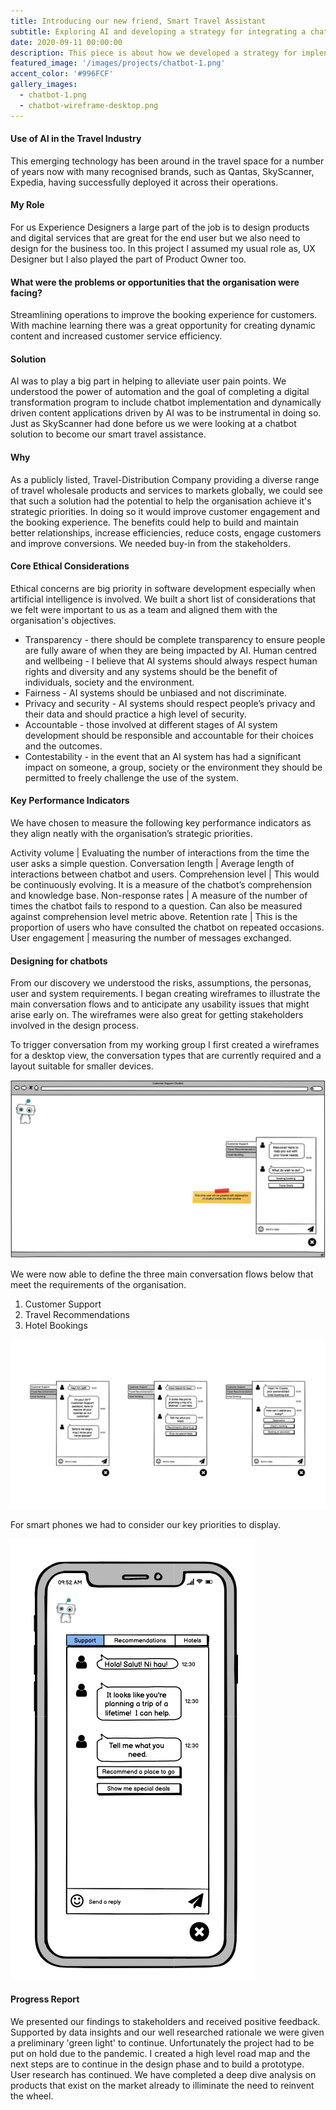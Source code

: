 ```yaml
---
title: Introducing our new friend, Smart Travel Assistant
subtitle: Exploring AI and developing a strategy for integrating a chatbot solution
date: 2020-09-11 00:00:00
description: This piece is about how we developed a strategy for implenting an AI/ML solution to solve the organisation's customer satisfaction problem.
featured_image: '/images/projects/chatbot-1.png'
accent_color: '#996FCF'
gallery_images:
  - chatbot-1.png
  - chatbot-wireframe-desktop.png
---
```


#### Use of AI in the Travel Industry

This emerging technology has been around in the travel space for a number of years now with many recognised brands, such as Qantas, SkyScanner, Expedia, having successfully deployed it across their operations.

#### My Role

For us Experience Designers a large part of the job is to design products and digital services that are great for the end user but we also need to design for the business too.  In this project I assumed my usual role as, UX Designer but I also played the part of Product Owner too.

#### What were the problems or opportunities that the organisation were facing?
Streamlining operations to improve the booking experience for customers.  With machine learning there was a great opportunity for creating dynamic content and increased customer service efficiency.

#### Solution
AI was to play a big part in helping to alleviate user pain points. We understood the power of automation and the goal of completing a digital transformation program to include chatbot implementation and dynamically driven content applications driven by AI was to be instrumental in doing so.  Just as SkyScanner had done before us we were looking at a chatbot solution to become our smart travel assistance. 

#### Why
As a publicly listed, Travel-Distribution Company providing a diverse range of travel wholesale products and services to markets globally, we could see that such a solution had the potential to help the organisation achieve it's strategic priorities.  In doing so it would improve customer engagement and the booking experience.  The benefits could help to build and maintain better relationships, increase efficiencies, reduce costs, engage customers and improve conversions.  We needed buy-in from the stakeholders.

#### Core Ethical Considerations
Ethical concerns are big priority in software development especially when artificial intelligence is involved.  We built a short list of considerations that we felt were important to us as a team and aligned them with the organisation's objectives.

* Transparency - there should be complete transparency to ensure people are fully aware of when they are being impacted by AI.
Human centred and wellbeing - I believe that AI systems should always respect human rights and diversity and any systems should be the benefit of individuals, society and the environment.
* Fairness - AI systems should be unbiased and not discriminate.
* Privacy and security - AI systems should respect people’s privacy and their data and should
practice a high level of security.
* Accountable - those involved at different stages of AI system development should be responsible and accountable for their choices and the outcomes.
* Contestability - in the event that an AI system has had a significant impact on someone, a group, society or the environment they should be permitted to freely challenge the use of the system.

#### Key Performance Indicators
We have chosen to measure the following key performance indicators as they align neatly with the organisation’s strategic priorities.

Activity volume | Evaluating the number of interactions from the time the user asks a simple question. 
Conversation length | Average length of interactions between chatbot and users.
Comprehension level | This would be continuously evolving. It is a measure of the chatbot’s comprehension and knowledge base.
Non-response rates | A measure of the number of times the chatbot fails to respond to a question. Can also be measured against comprehension level metric above.
Retention rate | This is the proportion of users who have consulted the chatbot on repeated occasions.
User engagement | measuring the number of messages exchanged.

#### Designing for chatbots 
From our discovery we understood the risks, assumptions, the personas, user and system requirements.  I began creating wireframes to illustrate the main conversation flows and to anticipate any usability issues that might arise early on.  The wireframes were also great for getting stakeholders involved in the design process.

To trigger conversation from my working group I first created a wireframes for a desktop view, the conversation types that are currently required and a layout suitable for smaller devices.

![Travel assistant desktop resolution](../images/projects/chatbot-wireframe-desktop.png)

We were now able to define the three main conversation flows below that meet the requirements of the organisation.  

1. Customer Support
2. Travel Recommendations 
3. Hotel Bookings

![Chatbot conversation types](../images/projects/chatbot-wireframe-conversation-types.png)

For smart phones we had to consider our key priorities to display.

![Chatbot mobile](../images/projects/chatbot-wireframe-mobile.png)

#### Progress Report
We presented our findings to stakeholders and received positive feedback.  Supported by data insights and our well researched rationale we were given a preliminary 'green light' to continue.  Unfortunately the project had to be put on hold due to the pandemic.  I created a high level road map and the next steps are to continue in the design phase and to build a prototype.  User research has continued.  We have completed a deep dive analysis on products that exist on the market already to illiminate the need to reinvent the wheel.